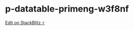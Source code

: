 # p-datatable-primeng-w3f8nf

[Edit on StackBlitz ⚡️](https://stackblitz.com/edit/p-datatable-primeng-w3f8nf)